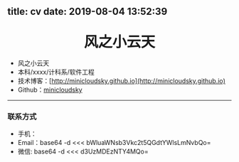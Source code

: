 title: cv
date: 2019-08-04 13:52:39
---
## <span class="font" style="font-family:微软雅黑"><center><span class="size" style="font-size:32px;">风之小云天</span></center></span>

* 风之小云天
* 本科/xxxx/计科系/软件工程
* 技术博客：[http://minicloudsky.github.io](http://minicloudsky.github.io)
* Github：[minicloudsky](http://github.com/minicloudsky)
---
### 联系方式

* 手机：
* Email：base64 -d <<< bWluaWNsb3Vkc2t5QGdtYWlsLmNvbQo=
* 微信: base64 -d <<< d3UzMDEzNTY4MQo=
